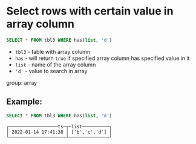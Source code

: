 # Select rows with certain value in array column

```sql
SELECT * FROM tbl3 WHERE has(list, 'd')
```

- `tbl3` - table with array column
- `has` - will return `true` if specified array column has specified value in it
- `list` - name of the array column
- `'d'` - value to search in array

group: array

## Example: 
```sql
SELECT * FROM tbl3 WHERE has(list, 'd')
```
```
┌──────────────────ts─┬─list──────────┐
│ 2022-01-14 17:41:38 │ ['b','c','d'] │
└─────────────────────┴───────────────┘
```

